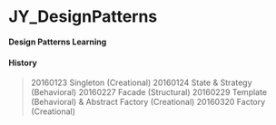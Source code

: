 JY_DesignPatterns
===============
**Design Patterns Learning**

#### <i class="icon-pencil"></i> History
> 20160123  Singleton (Creational)
> 20160124  State & Strategy (Behavioral)
> 20160227  Facade (Structural)
> 20160229  Template (Behavioral) & Abstract Factory (Creational)
> 20160320  Factory (Creational)